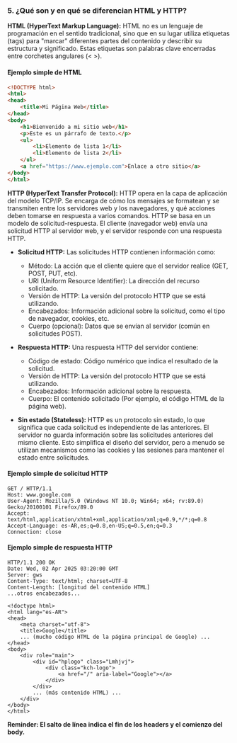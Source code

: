### 5. ¿Qué son y en qué se diferencian HTML y HTTP?

<b>HTML (HyperText Markup Language):</b> HTML no es un lenguaje de programación en el sentido tradicional, sino que en su lugar utiliza etiquetas (tags) para "marcar" diferentes partes del contenido y describir su estructura y significado. Estas etiquetas son palabras clave encerradas entre corchetes angulares (< >).

#### Ejemplo simple de HTML

```html
<!DOCTYPE html>
<html>
<head>
    <title>Mi Página Web</title>
</head>
<body>
    <h1>Bienvenido a mi sitio web</h1>
    <p>Este es un párrafo de texto.</p>
    <ul>
        <li>Elemento de lista 1</li>
        <li>Elemento de lista 2</li>
    </ul>
    <a href="https://www.ejemplo.com">Enlace a otro sitio</a>
</body>
</html>
```

<b>HTTP (HyperText Transfer Protocol):</b> HTTP opera en la capa de aplicación del modelo TCP/IP. Se encarga de cómo los mensajes se formatean y se transmiten entre los servidores web y los navegadores, y qué acciones deben tomarse en respuesta a varios comandos.
HTTP se basa en un modelo de solicitud-respuesta. El cliente (navegador web) envía una solicitud HTTP al servidor web, y el servidor responde con una respuesta HTTP.

- <b>Solicitud HTTP:</b> Las solicitudes HTTP contienen información como:
    - Método: La acción que el cliente quiere que el servidor realice (GET, POST, PUT, etc).
    - URI (Uniform Resource Identifier): La dirección del recurso solicitado.
    - Versión de HTTP: La versión del protocolo HTTP que se está utilizando.
    - Encabezados: Información adicional sobre la solicitud, como el tipo de navegador, cookies, etc.
    - Cuerpo (opcional): Datos que se envían al servidor (común en solicitudes POST).

- <b>Respuesta HTTP:</b> Una respuesta HTTP del servidor contiene:
    - Código de estado: Código numérico que indica el resultado de la solicitud.
    - Versión de HTTP: La versión del protocolo HTTP que se está utilizando.
    - Encabezados: Información adicional sobre la respuesta.
    - Cuerpo: El contenido solicitado (Por ejemplo, el código HTML de la página web).

- <b>Sin estado (Stateless):</b> HTTP es un protocolo sin estado, lo que significa que cada solicitud es independiente de las anteriores. El servidor no guarda información sobre las solicitudes anteriores del mismo cliente. Esto simplifica el diseño del servidor, pero a menudo se utilizan mecanismos como las cookies y las sesiones para mantener el estado entre solicitudes.

#### Ejemplo simple de solicitud HTTP

```
GET / HTTP/1.1
Host: www.google.com
User-Agent: Mozilla/5.0 (Windows NT 10.0; Win64; x64; rv:89.0) Gecko/20100101 Firefox/89.0
Accept: text/html,application/xhtml+xml,application/xml;q=0.9,*/*;q=0.8
Accept-Language: es-AR,es;q=0.8,en-US;q=0.5,en;q=0.3
Connection: close
```

#### Ejemplo simple de respuesta HTTP

```
HTTP/1.1 200 OK
Date: Wed, 02 Apr 2025 03:20:00 GMT
Server: gws
Content-Type: text/html; charset=UTF-8
Content-Length: [longitud del contenido HTML]
...otros encabezados...

<!doctype html>
<html lang="es-AR">
<head>
    <meta charset="utf-8">
    <title>Google</title>
    ... (mucho código HTML de la página principal de Google) ...
</head>
<body>
    <div role="main">
        <div id="hplogo" class="Lmhjvj">
            <div class="kch-logo">
                <a href="/" aria-label="Google"></a>
            </div>
        </div>
        ... (más contenido HTML) ...
    </div>
</body>
</html>
```

<b>Reminder: El salto de línea indica el fin de los headers y el comienzo del body.</b>